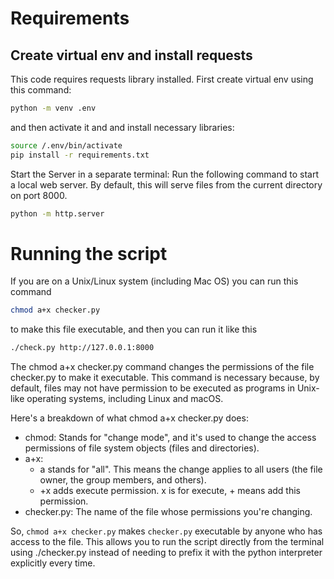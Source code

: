 # Requirements

## Create virtual env and install requests

This code requires requests library installed. First create virtual env using this command:

```bash
python -m venv .env
```

and then activate it and and install necessary libraries:

```bash
source /.env/bin/activate
pip install -r requirements.txt
```

Start the Server in a separate terminal: Run the following command to start a local web server. By default, this will serve files from the current directory on port 8000.

```bash
python -m http.server
```

# Running the script

If you are on a Unix/Linux system (including Mac OS) you can run this command

```bash
chmod a+x checker.py
```

to make this file executable, and then you can run it like this

```bash
./check.py http://127.0.0.1:8000
```

The chmod a+x checker.py command changes the permissions of the file checker.py to make it executable. This command is necessary because, by default, files may not have permission to be executed as programs in Unix-like operating systems, including Linux and macOS.

Here's a breakdown of what chmod a+x checker.py does:

- chmod: Stands for "change mode", and it's used to change the access permissions of file system objects (files and directories).
- a+x:
  - a stands for "all". This means the change applies to all users (the file owner, the group members, and others).
  - +x adds execute permission. x is for execute, + means add this permission.
- checker.py: The name of the file whose permissions you're changing.

So, `chmod a+x checker.py` makes `checker.py` executable by anyone who has access to the file. This allows you to run the script directly from the terminal using ./checker.py instead of needing to prefix it with the python interpreter explicitly every time.
